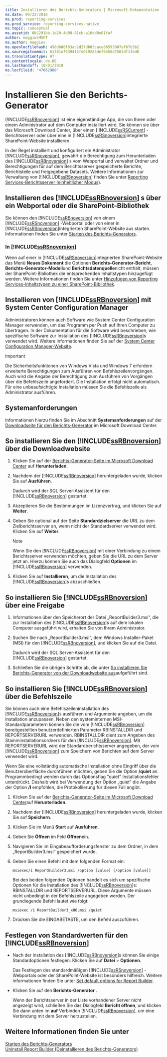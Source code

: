 ```yaml
---
title: Installieren des Berichts-Generators | Microsoft-Dokumentation
ms.date: 09/22/2016
ms.prod: reporting-services
ms.prod_service: reporting-services-native
ms.topic: conceptual
ms.assetid: 6b2291bb-1d20-4d08-81cb-a16dd8e01faf
author: maggiesMSFT
ms.author: maggies
ms.openlocfilehash: 458db88f63ac2d27db03cace86593907ef67b3b2
ms.sourcegitcommit: 61381ef939415fe019285def9450d7583df1fed0
ms.translationtype: HT
ms.contentlocale: de-DE
ms.lasthandoff: 10/01/2018
ms.locfileid: "47662988"
---
```

# <a name="install-report-builder"></a>Installieren Sie den Berichts-Generator
  [!INCLUDE[ssRBnoversion](../../includes/ssrbnoversion.md)] ist eine eigenständige App, die von Ihnen oder einem Administrator auf dem Computer installiert wird. Sie können sie über das Microsoft Download Center, über einen [!INCLUDE[ssRSCurrent](../../includes/ssrscurrent-md.md)] -Berichtsserver oder über eine in [!INCLUDE[ssRSnoversion](../../includes/ssrsnoversion-md.md)]integrierte SharePoint-Website installieren.  
  
 In der Regel installiert und konfiguriert ein Administrator [!INCLUDE[ssRSnoversion](../../includes/ssrsnoversion-md.md)], gewährt die Berechtigung zum Herunterladen des [!INCLUDE[ssRBnoversion](../../includes/ssrbnoversion.md)] s vom Webportal und verwaltet Ordner und Berechtigungen für auf dem Berichtsserver gespeicherte Berichte, Berichtsteile und freigegebene Datasets. Weitere Informationen zur Verwaltung von [!INCLUDE[ssRSnoversion](../../includes/ssrsnoversion-md.md)] finden Sie unter [Reporting Services-Berichtsserver (einheitlicher Modus)](../../reporting-services/report-server/reporting-services-report-server-native-mode.md).  
  
## <a name="install-includessrbnoversionincludesssrbnoversionmd-from--a--web-portal-or-sharepoint-library"></a>Installieren des [!INCLUDE[ssRBnoversion](../../includes/ssrbnoversion.md)] s über ein Webportal oder die SharePoint-Bibliothek 
  
 Sie können den [!INCLUDE[ssRBnoversion](../../includes/ssrbnoversion.md)] von einem [!INCLUDE[ssRSnoversion](../../includes/ssrsnoversion-md.md)] -Webportal oder von einer in [!INCLUDE[ssRSnoversion](../../includes/ssrsnoversion-md.md)]integrierten SharePoint-Website aus starten. Informationen finden Sie unter [Starten des Berichts-Generators](../../reporting-services/report-builder/start-report-builder.md).  
  
### <a name="sharepoint-site-integrated-with-includessrsnoversionincludesssrsnoversion-mdmd"></a>In [!INCLUDE[ssRSnoversion](../../includes/ssrsnoversion-md.md)]
  
 Wenn auf einer in [!INCLUDE[ssRSnoversion](../../includes/ssrsnoversion-md.md)]integrierten SharePoint-Website das Menü **Neues Dokument** die Optionen **Berichts-Generator-Bericht**, **Berichts-Generator-Modell**und **Berichtsdatenquelle**nicht enthält, müssen der SharePoint-Bibliothek die entsprechenden Inhaltstypen hinzugefügt werden. Weitere Informationen finden Sie unter [Hinzufügen von Reporting Services-Inhaltstypen zu einer SharePoint-Bibliothek](../../reporting-services/report-server-sharepoint/add-reporting-services-content-types-to-a-sharepoint-library.md).  
 
## <a name="install-includessrbnoversionincludesssrbnoversionmd-with-system-center-configuration-manager"></a>Installieren von [!INCLUDE[ssRBnoversion](../../includes/ssrbnoversion.md)] mit System Center Configuration Manager 
  
 Administratoren können auch Software wie System Center Configuration Manager verwenden, um das Programm per Push auf Ihren Computer zu übertragen. In der Dokumentation für die Software wird beschrieben, wie spezifische Software zur Installation des [!INCLUDE[ssRBnoversion](../../includes/ssrbnoversion.md)]s verwendet wird. Weitere Informationen finden Sie auf der [System Center Configuration Manager-Website](https://www.microsoft.com/en-us/cloud-platform/system-center-configuration-manager).  
  
> [!IMPORTANT]  
>  Die Sicherheitsfunktionen von Windows Vista und Windows 7 erfordern erweiterte Berechtigungen zum Ausführen von Befehlszeilenvorgängen. Auch wird die Angabe der Berechtigung zum Ausführen von Vorgängen über die Befehlszeile angefordert. Die Installation erfolgt nicht automatisch. Für eine unbeaufsichtigte Installation müssen Sie die Befehlszeile als Administrator ausführen.  
  
## <a name="system-requirements"></a>Systemanforderungen
  
 Informationen hierzu finden Sie im Abschnitt **Systemanforderungen** auf der [Downloadseite für den Berichts-Generator](http://go.microsoft.com/fwlink/?LinkID=734968) im Microsoft Download Center.
  
##  <a name="download"></a> So installieren Sie den [!INCLUDE[ssRBnoversion](../../includes/ssrbnoversion.md)] über die Downloadwebsite  
  
1.  Klicken Sie auf der [Berichts-Generator-Seite im Microsoft Download Center](http://go.microsoft.com/fwlink/?LinkID=734968) auf **Herunterladen**.  
  
2.  Nachdem der [!INCLUDE[ssRBnoversion](../../includes/ssrbnoversion.md)] heruntergeladen wurde, klicken Sie auf **Ausführen**.  
  
     Dadurch wird der SQL Server-Assistent für den [!INCLUDE[ssRBnoversion](../../includes/ssrbnoversion.md)] gestartet.  
  
3.  Akzeptieren Sie die Bestimmungen im Lizenzvertrag, und klicken Sie auf **Weiter**.  
  
4.  Geben Sie optional auf der Seite **Standardzielserver** die URL zu dem Zielberichtsserver an, wenn nicht der Standardserver verwendet wird. Klicken Sie auf **Weiter**.  
  
    > [!NOTE]  
    >  Wenn Sie den [!INCLUDE[ssRBnoversion](../../includes/ssrbnoversion.md)] mit einer Verbindung zu einem Berichtsserver verwenden möchten, geben Sie die URL zu dem Server jetzt an. Hierzu können Sie auch das Dialogfeld **Optionen** im [!INCLUDE[ssRBnoversion](../../includes/ssrbnoversion.md)] verwenden.  
  
5.  Klicken Sie auf **Installieren**, um die Installation des [!INCLUDE[ssRBnoversion](../../includes/ssrbnoversion.md)]s abzuschließen.  
  
## <a name="to-install-includessrbnoversionincludesssrbnoversionmd-from-a-share"></a>So installieren Sie [!INCLUDE[ssRBnoversion](../../includes/ssrbnoversion.md)] über eine Freigabe  
  
1.  Informationen über den Speicherort der Datei „ReportBuilder3.msi“, die zur Installation des [!INCLUDE[ssRBnoversion](../../includes/ssrbnoversion.md)]s auf dem lokalen Computer ausgeführt wird, erhalten Sie von Ihrem Administrator.  
  
2.  Suchen Sie nach „ReportBuilder3.msi“, dem Windows Installer-Paket (MSI) für den [!INCLUDE[ssRBnoversion](../../includes/ssrbnoversion.md)], und klicken Sie auf die Datei.  
  
     Dadurch wird der SQL Server-Assistent für den [!INCLUDE[ssRBnoversion](../../includes/ssrbnoversion.md)] gestartet.  
  
3.  Schließen Sie die übrigen Schritte ab, die unter [So installieren Sie Berichts-Generator von der Downloadwebsite aus](#download)aufgeführt sind.  
  
## <a name="to-install-includessrbnoversionincludesssrbnoversionmd-from-the-command-line"></a>So installieren Sie [!INCLUDE[ssRBnoversion](../../includes/ssrbnoversion.md)] über die Befehlszeile 

 Sie können auch eine Befehlszeileninstallation des [!INCLUDE[ssRBnoversion](../../includes/ssrbnoversion.md)]s ausführen und Argumente angeben, um die Installation anzupassen. Neben den systeminternen MSI-Standardparametern können Sie die vom [!INCLUDE[ssRBnoversion](../../includes/ssrbnoversion.md)] bereitgestellten benutzerdefinierten Parameter RBINSTALLDIR und REPORTSERVERURL verwenden. RBINSTALLDIR dient zum Angeben des Stamminstallationsordners für den [!INCLUDE[ssRBnoversion](../../includes/ssrbnoversion.md)]. Mit REPORTSERVERURL wird der Standardberichtsserver angegeben, der vom [!INCLUDE[ssRBnoversion](../../includes/ssrbnoversion.md)] zum Speichern von Berichten auf dem Server verwendet wird.  
  
 Wenn Sie eine vollständig automatische Installation ohne Eingriff über die Benutzeroberfläche durchführen möchten, geben Sie die Option **/quiet** an. Programmbedingt werden durch das Optionsflag "quiet" Installationsfehler unterdrückt. Deshalb wird bei Verwendung der Option „quiet“ die Angabe der Option **/l** empfohlen, die Protokollierung für diesen Fall angibt.   
  
1.  Klicken Sie auf der [Berichts-Generator-Seite im Microsoft Download Center](http://go.microsoft.com/fwlink/?LinkID=734968)auf **Herunterladen**.  
  
2.  Nachdem der [!INCLUDE[ssRBnoversion](../../includes/ssrbnoversion.md)] heruntergeladen wurde, klicken Sie auf **Speichern**.  
  
3.  Klicken Sie im Menü **Start** auf **Ausführen**.  
  
4.  Geben Sie **Öffnen** im Feld **Öffnen**ein.  
  
5.  Navigieren Sie im Eingabeaufforderungsfenster zu dem Ordner, in dem „ReportBuilder3.msi“ gespeichert wurde.  
  
6.  Geben Sie einen Befehl mit dem folgenden Format ein:  
  
     `msiexec/i ReportBuilder3.msi /option [value] [/option [value]]`  
  
     Bei den beiden folgenden Optionen handelt es sich um spezifische Optionen für die Installation des [!INCLUDE[ssRBnoversion](../../includes/ssrbnoversion.md)]s: RBINSTALLDIR und REPORTSERVERURL. Diese Argumente müssen nicht unbedingt in der Befehlszeile angegeben werden. Der grundlegende Befehl lautet wie folgt:  
  
     `msiexec /i ReportBuilder3_x86.msi /quiet`  
  
7.  Drücken Sie die EINGABETASTE, um den Befehl auszuführen.  
  
## <a name="set-includessrbnoversionincludesssrbnoversionmd-defaults"></a>Festlegen von Standardwerten für den [!INCLUDE[ssRBnoversion](../../includes/ssrbnoversion.md)]  
  
-   Nach der Installation des [!INCLUDE[ssRBnoversion](../../includes/ssrbnoversion.md)]s können Sie einige Standardoptionen festlegen. Klicken Sie auf **Datei**  >  **Optionen**.  
  
     Das Festlegen des standardmäßigen [!INCLUDE[ssRSnoversion](../../includes/ssrsnoversion-md.md)] -Webportals oder der SharePoint-Website ist besonders hilfreich. Weitere Informationen finden Sie unter [Set default options for Report Builder](../../reporting-services/report-builder/set-default-options-for-report-builder.md).  
  
-   Klicken Sie auf den **Berichts-Generator** .  
  
     Wenn der Berichtsserver in der Liste vorhandener Server nicht angezeigt wird, schließen Sie das Dialogfeld **Bericht öffnen**, und klicken Sie dann unten im **auf** Verbinden [!INCLUDE[ssRBnoversion](../../includes/ssrbnoversion.md)], um eine Verbindung mit dem Server herzustellen.  
  
## <a name="see-also"></a>Weitere Informationen finden Sie unter  
 [Starten des Berichts-Generators](../../reporting-services/report-builder/start-report-builder.md)   
 [Uninstall Report Builder (Deinstallieren des Berichts-Generators)](../../reporting-services/install-windows/uninstall-report-builder.md)  
  
  
